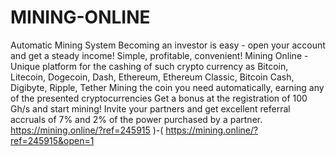 # MINING-ONLINE
Automatic Mining System Becoming an investor is easy - open your account and get a steady income! Simple, profitable, convenient! Mining Online - Unique platform for the cashing of such crypto currency as Bitcoin, Litecoin, Dogecoin, Dash, Ethereum, Ethereum Classic, Bitcoin Cash, Digibyte, Ripple, Tether  Mining the coin you need automatically, earning any of the presented cryptocurrencies  Get a bonus at the registration of 100 Gh/s and start mining! Invite your partners and get excellent referral accruals of 7% and 2% of the power purchased by a partner.
https://mining.online/?ref=245915 )-(
https://mining.online/?ref=245915&open=1

